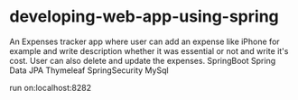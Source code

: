 # developing-web-app-using-spring
An Expenses tracker app where user can add an expense like iPhone for example and write description whether it was essential or not and write it's cost. User can also delete and update the expenses.
SpringBoot
Spring Data JPA 
Thymeleaf
SpringSecurity
MySql

run on:localhost:8282
